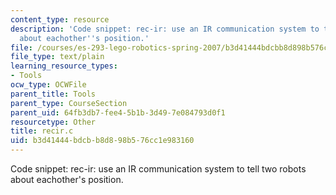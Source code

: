 ```yaml
---
content_type: resource
description: 'Code snippet: rec-ir: use an IR communication system to tell two robots
  about eachother''s position.'
file: /courses/es-293-lego-robotics-spring-2007/b3d41444bdcbb8d898b576cc1e983160_recir.c
file_type: text/plain
learning_resource_types:
- Tools
ocw_type: OCWFile
parent_title: Tools
parent_type: CourseSection
parent_uid: 64fb3db7-fee4-5b1b-3d49-7e084793d0f1
resourcetype: Other
title: recir.c
uid: b3d41444-bdcb-b8d8-98b5-76cc1e983160
---
```

Code snippet: rec-ir: use an IR communication system to tell two robots about eachother's position.